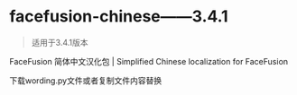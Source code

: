 # facefusion-chinese——3.4.1
>适用于3.4.1版本

FaceFusion 简体中文汉化包 | Simplified Chinese localization for FaceFusion

下载wording.py文件或者复制文件内容替换



